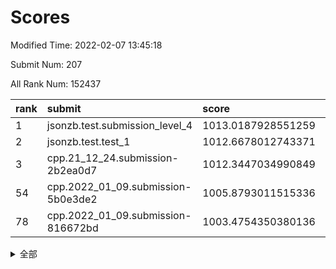 # Scores

Modified Time: 2022-02-07 13:45:18

Submit Num: 207

All Rank Num: 152437

| rank |               submit               |       score        |       sigma        | pk_num |
| :--- | :--------------------------------- | :----------------- | :----------------- | :----- |
| 1    | jsonzb.test.submission_level_4     | 1013.0187928551259 | 0.8126235582764888 | 2942   |
| 2    | jsonzb.test.test_1                 | 1012.6678012743371 | 0.8075702327137603 | 2945   |
| 3    | cpp.21_12_24.submission-2b2ea0d7   | 1012.3447034990849 | 0.7886240670224967 | 2947   |
| 54   | cpp.2022_01_09.submission-5b0e3de2 | 1005.8793011515336 | 0.7216070698365125 | 2945   |
| 78   | cpp.2022_01_09.submission-816672bd | 1003.4754350380136 | 0.7132286927954213 | 2951   |


<details>
<summary>全部</summary>

| rank |                 submit                 |       score        |       sigma        | pk_num |
| :--- | :------------------------------------- | :----------------- | :----------------- | :----- |
| 1    | jsonzb.test.submission_level_4         | 1013.0187928551259 | 0.8126235582764888 | 2942   |
| 2    | jsonzb.test.test_1                     | 1012.6678012743371 | 0.8075702327137603 | 2945   |
| 3    | cpp.21_12_24.submission-2b2ea0d7       | 1012.3447034990849 | 0.7886240670224967 | 2947   |
| 4    | gobigger.level_3.submission_level_3_25 | 1012.0042290140424 | 0.7671198133998051 | 2942   |
| 5    | gobigger.level_3.submission_level_3_30 | 1011.7566783822198 | 0.7875497058198695 | 2948   |
| 6    | gobigger.level_3.submission_level_3_5  | 1011.5798312134217 | 0.7559952414779295 | 2942   |
| 7    | gobigger.level_3.submission_level_3_18 | 1011.2529418529592 | 0.7924188688225438 | 2946   |
| 8    | gobigger.level_3.submission_level_3_32 | 1010.7372843298203 | 0.7712915327199594 | 2939   |
| 9    | gobigger.level_3.submission_level_3_33 | 1010.6172031622802 | 0.7593953128069884 | 2946   |
| 10   | gobigger.level_3.submission_level_3_37 | 1010.521888051424  | 0.7619911775634901 | 2948   |
| 11   | gobigger.level_3.submission_level_3_44 | 1010.5038567398057 | 0.758200267446831  | 2945   |
| 12   | gobigger.level_3.submission_level_3_48 | 1010.3119725547986 | 0.7717274563840051 | 2944   |
| 13   | gobigger.level_3.submission_level_3_39 | 1010.2621079227857 | 0.7598839309964351 | 2946   |
| 14   | gobigger.level_3.submission_level_3_23 | 1010.178032291359  | 0.7666692389892064 | 2942   |
| 15   | gobigger.level_3.submission_level_3_29 | 1010.1479231025642 | 0.7556071248720747 | 2944   |
| 16   | gobigger.level_3.submission_level_3_17 | 1010.0740093224575 | 0.7646468015549095 | 2939   |
| 17   | gobigger.level_3.submission_level_3_20 | 1009.998382828038  | 0.7444930017459439 | 2942   |
| 18   | gobigger.level_3.submission_level_3_11 | 1009.9874780242995 | 0.7625189993342256 | 2948   |
| 19   | gobigger.level_3.submission_level_3_36 | 1009.8982557243337 | 0.7489153776202674 | 2943   |
| 20   | gobigger.level_3.submission_level_3_14 | 1009.8759454138163 | 0.7682160652608584 | 2945   |
| 21   | gobigger.level_3.submission_level_3_19 | 1009.870342169352  | 0.7677236317915611 | 2950   |
| 22   | gobigger.level_3.submission_level_3_10 | 1009.8517349065143 | 0.740439772540939  | 2949   |
| 23   | gobigger.level_3.submission_level_3_6  | 1009.8439698588727 | 0.760202042206619  | 2949   |
| 24   | gobigger.level_3.submission_level_3_7  | 1009.8269808989143 | 0.7618861767927685 | 2944   |
| 25   | gobigger.level_3.submission_level_3_15 | 1009.8249299546134 | 0.7609345625422476 | 2948   |
| 26   | gobigger.level_3.submission_level_3_13 | 1009.8128823399162 | 0.743586894514596  | 2945   |
| 27   | gobigger.level_3.submission_level_3_45 | 1009.7597917420424 | 0.7657512190059382 | 2939   |
| 28   | gobigger.level_3.submission_level_3_35 | 1009.7144524764326 | 0.7456881455373321 | 2945   |
| 29   | gobigger.level_3.submission_level_3_4  | 1009.6988646556429 | 0.7665171135618848 | 2949   |
| 30   | gobigger.level_3.submission_level_3_43 | 1009.6283650611382 | 0.7452443597834879 | 2947   |
| 31   | gobigger.level_3.submission_level_3_16 | 1009.6074454563579 | 0.744678523177183  | 2949   |
| 32   | gobigger.level_3.submission_level_3_34 | 1009.5916012971418 | 0.7506886547847553 | 2947   |
| 33   | gobigger.level_3.submission_level_3_38 | 1009.5525780478326 | 0.7622875045381895 | 2946   |
| 34   | gobigger.level_3.submission_level_3_46 | 1009.5099136567343 | 0.7548947507706237 | 2945   |
| 35   | gobigger.level_3.submission_level_3_8  | 1009.487679686915  | 0.7671086424328081 | 2946   |
| 36   | gobigger.level_3.submission_level_3_1  | 1009.4495342510486 | 0.7346652592111876 | 2940   |
| 37   | gobigger.level_3.submission_level_3_2  | 1009.3984434471997 | 0.7472562407502837 | 2946   |
| 38   | gobigger.level_3.submission_level_3_31 | 1009.3938874379714 | 0.7544176931029147 | 2944   |
| 39   | gobigger.level_3.submission_level_3_26 | 1009.3862320327374 | 0.7538535871949836 | 2947   |
| 40   | gobigger.level_3.submission_level_3_21 | 1009.3747435831214 | 0.7639463476888729 | 2950   |
| 41   | gobigger.level_3.submission_level_3_3  | 1009.3555832659589 | 0.7696074610186953 | 2943   |
| 42   | gobigger.level_3.submission_level_3_12 | 1009.3208763509223 | 0.7511684265103148 | 2949   |
| 43   | gobigger.level_3.submission_level_3_42 | 1009.2659691483293 | 0.7535006093514914 | 2941   |
| 44   | gobigger.level_3.submission_level_3_24 | 1009.2620281624047 | 0.7550364525237946 | 2942   |
| 45   | gobigger.level_3.submission_level_3_40 | 1009.2399595986203 | 0.7550822417856549 | 2948   |
| 46   | gobigger.level_3.submission_level_3_22 | 1009.1801434855533 | 0.7745957574038723 | 2948   |
| 47   | gobigger.level_3.submission_level_3_9  | 1009.0475923848956 | 0.7430934150318049 | 2945   |
| 48   | gobigger.level_3.submission_level_3_49 | 1009.0306380833181 | 0.7507967901748336 | 2949   |
| 49   | gobigger.level_3.submission_level_3_47 | 1008.7939667926997 | 0.752038971610406  | 2946   |
| 50   | gobigger.level_3.submission_level_3_27 | 1008.6667711963674 | 0.7431636797670444 | 2946   |
| 51   | gobigger.level_3.submission_level_3_0  | 1008.5360149755207 | 0.7329589631217788 | 2951   |
| 52   | gobigger.level_3.submission_level_3_41 | 1008.2471532121485 | 0.7568606376275367 | 2948   |
| 53   | gobigger.level_3.submission_level_3_28 | 1007.7113915921425 | 0.7600316233577745 | 2947   |
| 54   | cpp.2022_01_09.submission-5b0e3de2     | 1005.8793011515336 | 0.7216070698365125 | 2945   |
| 55   | gobigger.level_1.submission_level_1_11 | 1005.345848065008  | 0.7255956954125777 | 2949   |
| 56   | gobigger.level_1.submission_level_1_19 | 1005.1097971918497 | 0.7193125930826659 | 2946   |
| 57   | gobigger.level_1.submission_level_1_38 | 1004.6578716538136 | 0.7231798151166337 | 2943   |
| 58   | gobigger.level_1.submission_level_1_48 | 1004.547865104711  | 0.711954513568497  | 2946   |
| 59   | gobigger.level_1.submission_level_1_14 | 1004.4645130598551 | 0.7221381635068842 | 2945   |
| 60   | gobigger.level_1.submission_level_1_17 | 1004.3747025932963 | 0.7174685327000851 | 2943   |
| 61   | gobigger.level_1.submission_level_1_12 | 1004.344987300916  | 0.7202762234564324 | 2945   |
| 62   | gobigger.level_1.submission_level_1_8  | 1004.2753639691327 | 0.7088677164354588 | 2944   |
| 63   | gobigger.level_1.submission_level_1_47 | 1004.2578881689611 | 0.7104500518040441 | 2944   |
| 64   | gobigger.level_1.submission_level_1_39 | 1004.1298316897521 | 0.7161368709999112 | 2945   |
| 65   | gobigger.level_1.submission_level_1_16 | 1004.1154635648197 | 0.7238027306327423 | 2954   |
| 66   | gobigger.level_1.submission_level_1_34 | 1004.0391742486436 | 0.7152766057175027 | 2943   |
| 67   | gobigger.level_1.submission_level_1_42 | 1004.0170737587753 | 0.7126265321625449 | 2947   |
| 68   | gobigger.level_1.submission_level_1_35 | 1004.016390590358  | 0.71409512075625   | 2946   |
| 69   | gobigger.level_1.submission_level_1_33 | 1003.9221395804424 | 0.7090703681087773 | 2948   |
| 70   | gobigger.level_1.submission_level_1_15 | 1003.9157579541568 | 0.7209479413195853 | 2946   |
| 71   | gobigger.level_1.submission_level_1_29 | 1003.8433701573307 | 0.7186316521361424 | 2947   |
| 72   | gobigger.level_1.submission_level_1_13 | 1003.6966051961388 | 0.7043014730033371 | 2946   |
| 73   | gobigger.level_1.submission_level_1_23 | 1003.635157094903  | 0.7168830026505927 | 2942   |
| 74   | gobigger.level_1.submission_level_1_20 | 1003.6337447920015 | 0.7105344518396797 | 2942   |
| 75   | gobigger.level_1.submission_level_1_2  | 1003.5931394034831 | 0.7202266238960302 | 2943   |
| 76   | gobigger.level_1.submission_level_1_21 | 1003.5907702245808 | 0.7210012505606396 | 2945   |
| 77   | gobigger.level_1.submission_level_1_41 | 1003.4815002992182 | 0.7127495801428656 | 2945   |
| 78   | cpp.2022_01_09.submission-816672bd     | 1003.4754350380136 | 0.7132286927954213 | 2951   |
| 79   | gobigger.level_1.submission_level_1_26 | 1003.4624167948276 | 0.7116547605475954 | 2945   |
| 80   | gobigger.level_1.submission_level_1_44 | 1003.4031341570671 | 0.7089584287456785 | 2948   |
| 81   | gobigger.level_1.submission_level_1_9  | 1003.3687632600261 | 0.7330267245068436 | 2943   |
| 82   | gobigger.level_1.submission_level_1_43 | 1003.3518749435001 | 0.720011604260102  | 2949   |
| 83   | gobigger.level_1.submission_level_1_1  | 1003.2905859689015 | 0.7333858604998218 | 2946   |
| 84   | gobigger.level_1.submission_level_1_30 | 1003.2839904375859 | 0.7266363240406254 | 2949   |
| 85   | gobigger.level_1.submission_level_1_27 | 1003.2566399093308 | 0.7095873340589023 | 2944   |
| 86   | gobigger.level_1.submission_level_1_49 | 1003.2023861764243 | 0.7107797710365439 | 2941   |
| 87   | gobigger.level_1.submission_level_1_25 | 1003.1394137852512 | 0.7175250756401615 | 2942   |
| 88   | gobigger.level_1.submission_level_1_45 | 1003.1029868221473 | 0.711481940523739  | 2956   |
| 89   | gobigger.level_1.submission_level_1_3  | 1003.0799218486894 | 0.7135023102746231 | 2950   |
| 90   | gobigger.level_1.submission_level_1_24 | 1003.0541208247685 | 0.7185300548271125 | 2945   |
| 91   | gobigger.level_1.submission_level_1_36 | 1003.045873329334  | 0.7126445391658699 | 2941   |
| 92   | gobigger.level_1.submission_level_1_0  | 1002.9932654963457 | 0.7222356554769753 | 2950   |
| 93   | gobigger.level_1.submission_level_1_7  | 1002.9725230078813 | 0.732952336753698  | 2949   |
| 94   | gobigger.level_1.submission_level_1_31 | 1002.9060388653353 | 0.715438660293801  | 2944   |
| 95   | gobigger.level_1.submission_level_1_18 | 1002.8544846491283 | 0.7077083210241235 | 2945   |
| 96   | gobigger.level_1.submission_level_1_37 | 1002.7714623271166 | 0.7227146095545786 | 2947   |
| 97   | gobigger.level_1.submission_level_1_10 | 1002.7489243767377 | 0.7227727549215358 | 2944   |
| 98   | gobigger.level_1.submission_level_1_6  | 1002.7004586081517 | 0.7102602592933649 | 2951   |
| 99   | gobigger.level_1.submission_level_1_32 | 1002.5689376350074 | 0.7102325583650324 | 2941   |
| 100  | gobigger.level_1.submission_level_1_40 | 1002.4308074564605 | 0.7120591103815167 | 2945   |
| 101  | gobigger.level_1.submission_level_1_28 | 1002.4284668052588 | 0.7076086498584906 | 2947   |
| 102  | gobigger.level_1.submission_level_1_22 | 1002.3682165294084 | 0.7193541303563231 | 2942   |
| 103  | gobigger.level_1.submission_level_1_46 | 1002.2140352463844 | 0.7110446210760937 | 2948   |
| 104  | gobigger.level_1.submission_level_1_4  | 1002.1464553571249 | 0.7070792205507868 | 2949   |
| 105  | gobigger.level_1.submission_level_1_5  | 1001.8446363829954 | 0.7135090248081036 | 2939   |
| 106  | gobigger.random.submission_random_8    | 997.4573824066234  | 0.7050734151759419 | 2943   |
| 107  | gobigger.random.submission_random_49   | 997.2772910908664  | 0.7104106757882297 | 2945   |
| 108  | gobigger.random.submission_random_41   | 996.999839104851   | 0.71946282868131   | 2943   |
| 109  | gobigger.random.submission_random_44   | 996.9493480063286  | 0.7092556601597473 | 2945   |
| 110  | gobigger.random.submission_random_28   | 996.9446604619678  | 0.7035871140131182 | 2947   |
| 111  | gobigger.random.submission_random_42   | 996.8664061214171  | 0.7165175520979509 | 2943   |
| 112  | gobigger.random.submission_random_38   | 996.8636714991208  | 0.7127150580130823 | 2949   |
| 113  | gobigger.random.submission_random_24   | 996.7759130001588  | 0.7141302247401131 | 2944   |
| 114  | gobigger.random.submission_random_36   | 996.7109516748203  | 0.7239547214176829 | 2948   |
| 115  | gobigger.random.submission_random_32   | 996.6382856996045  | 0.7078766478854244 | 2948   |
| 116  | gobigger.random.submission_random_48   | 996.352543764494   | 0.7086817444966274 | 2949   |
| 117  | gobigger.random.submission_random_40   | 996.3203333215948  | 0.7252643815730312 | 2947   |
| 118  | gobigger.random.submission_random_26   | 996.3146443463565  | 0.70642976448532   | 2944   |
| 119  | gobigger.random.submission_random_37   | 996.2822539468091  | 0.70243942867127   | 2947   |
| 120  | gobigger.random.submission_random_31   | 996.2543559991217  | 0.6910271050073404 | 2947   |
| 121  | gobigger.random.submission_random_0    | 996.2417634044881  | 0.7113007704216913 | 2948   |
| 122  | gobigger.random.submission_random_25   | 996.2052120085297  | 0.7046072422746484 | 2943   |
| 123  | gobigger.random.submission_random_46   | 996.1886513691355  | 0.7084049410330718 | 2950   |
| 124  | gobigger.random.submission_random_20   | 996.0612925121605  | 0.7113189720692021 | 2948   |
| 125  | gobigger.random.submission_random_7    | 996.021867814545   | 0.7105472784222889 | 2945   |
| 126  | gobigger.random.submission_random_21   | 995.977644427243   | 0.7075859673702403 | 2947   |
| 127  | gobigger.random.submission_random_30   | 995.9607477402243  | 0.7058520967385034 | 2948   |
| 128  | gobigger.random.submission_random_1    | 995.9540207971525  | 0.7245750847279125 | 2943   |
| 129  | gobigger.random.submission_random_27   | 995.9514132779309  | 0.714824428966742  | 2949   |
| 130  | gobigger.random.submission_random_15   | 995.9440951032984  | 0.6982960798629271 | 2946   |
| 131  | gobigger.random.submission_random_39   | 995.9324668416683  | 0.7134140864674741 | 2946   |
| 132  | gobigger.random.submission_random_9    | 995.9194623250407  | 0.7031901496847714 | 2946   |
| 133  | gobigger.random.submission_random_22   | 995.9035988285352  | 0.7082824077022891 | 2945   |
| 134  | gobigger.random.submission_random_34   | 995.900324921934   | 0.7078125988239369 | 2950   |
| 135  | gobigger.random.submission_random_29   | 995.8515157666274  | 0.7119883594009153 | 2948   |
| 136  | gobigger.random.submission_random_13   | 995.8082393101284  | 0.7010538156487386 | 2947   |
| 137  | gobigger.random.submission_random_23   | 995.7845236686954  | 0.7034729541191258 | 2945   |
| 138  | gobigger.random.submission_random_47   | 995.7691256297629  | 0.7111094057512194 | 2944   |
| 139  | gobigger.random.submission_random_6    | 995.7673384542079  | 0.7053316006178759 | 2949   |
| 140  | gobigger.random.submission_random_45   | 995.6882473750259  | 0.7099486453511341 | 2942   |
| 141  | gobigger.random.submission_random_14   | 995.6102331860817  | 0.7071422818965404 | 2948   |
| 142  | gobigger.random.submission_random_4    | 995.6026152369486  | 0.7227147697772209 | 2943   |
| 143  | gobigger.random.submission_random_2    | 995.5354172378012  | 0.7089188955377712 | 2941   |
| 144  | gobigger.random.submission_random_5    | 995.4743158848869  | 0.7129633981852179 | 2946   |
| 145  | gobigger.random.submission_random_16   | 995.4585687296309  | 0.7116832460017686 | 2947   |
| 146  | gobigger.random.submission_random_43   | 995.3958011540752  | 0.7184141664052727 | 2951   |
| 147  | gobigger.random.submission_random_12   | 995.3449739854416  | 0.7171185533688339 | 2950   |
| 148  | gobigger.random.submission_random_11   | 995.2677032202207  | 0.7264026921759541 | 2946   |
| 149  | gobigger.random.submission_random_18   | 995.2652399302999  | 0.7210578605962377 | 2945   |
| 150  | gobigger.random.submission_random_17   | 995.2582512305253  | 0.7214991758129856 | 2949   |
| 151  | gobigger.random.submission_random_3    | 995.1783926127607  | 0.7288782354025438 | 2945   |
| 152  | gobigger.random.submission_random_33   | 995.1662936928766  | 0.7052796301665626 | 2941   |
| 153  | gobigger.random.submission_random_19   | 995.0916043347132  | 0.7083251035995071 | 2945   |
| 154  | gobigger.random.submission_random_10   | 994.973771357017   | 0.7186325389482365 | 2944   |
| 155  | gobigger.random.submission_random_35   | 994.8504714213583  | 0.706108144951277  | 2943   |
| 156  | gobigger.level_2.submission_level_2_1  | 993.8370844100612  | 0.7275147187630637 | 2941   |
| 157  | gobigger.level_2.submission_level_2_41 | 993.6174978350853  | 0.7357703114860223 | 2940   |
| 158  | gobigger.level_2.submission_level_2_49 | 993.2388433550216  | 0.7415954142791789 | 2947   |
| 159  | gobigger.level_2.submission_level_2_11 | 993.211358608264   | 0.7383678283716272 | 2942   |
| 160  | gobigger.level_2.submission_level_2_16 | 992.9710424890013  | 0.740118798470232  | 2942   |
| 161  | gobigger.level_2.submission_level_2_21 | 992.9328451450458  | 0.7384589237876793 | 2943   |
| 162  | gobigger.level_2.submission_level_2_17 | 992.7145374381662  | 0.7469195920652016 | 2945   |
| 163  | gobigger.level_2.submission_level_2_24 | 992.6834845481806  | 0.7512771689885842 | 2946   |
| 164  | gobigger.level_2.submission_level_2_33 | 992.6671193925174  | 0.7493747100071919 | 2947   |
| 165  | gobigger.level_2.submission_level_2_0  | 992.6303571211896  | 0.7395102197247022 | 2951   |
| 166  | gobigger.level_2.submission_level_2_23 | 992.5987278297163  | 0.7209862565979378 | 2945   |
| 167  | gobigger.level_2.submission_level_2_25 | 992.5335478973847  | 0.7390326792700219 | 2944   |
| 168  | gobigger.level_2.submission_level_2_45 | 992.5271610834138  | 0.7377809679992328 | 2942   |
| 169  | gobigger.level_2.submission_level_2_10 | 992.4994362349465  | 0.7471316219609311 | 2949   |
| 170  | gobigger.level_2.submission_level_2_44 | 992.4862005988236  | 0.7541151650691708 | 2950   |
| 171  | gobigger.level_2.submission_level_2_36 | 992.4618966121019  | 0.7426322969329601 | 2947   |
| 172  | gobigger.level_2.submission_level_2_15 | 992.3854774403283  | 0.7369568963272898 | 2945   |
| 173  | gobigger.level_2.submission_level_2_18 | 992.2744750767772  | 0.7477929530833152 | 2940   |
| 174  | gobigger.level_2.submission_level_2_19 | 992.227300685166   | 0.746461180857394  | 2949   |
| 175  | gobigger.level_2.submission_level_2_31 | 992.2175171664486  | 0.7339107814326199 | 2945   |
| 176  | gobigger.level_2.submission_level_2_37 | 992.1609725560808  | 0.7487199515260136 | 2949   |
| 177  | gobigger.level_2.submission_level_2_42 | 992.0827243249253  | 0.7520174735689302 | 2945   |
| 178  | gobigger.level_2.submission_level_2_5  | 992.0635997626044  | 0.7565388958737321 | 2940   |
| 179  | gobigger.level_2.submission_level_2_14 | 992.055134341581   | 0.7477596833110866 | 2944   |
| 180  | gobigger.level_2.submission_level_2_39 | 992.0411836065479  | 0.7502317266581754 | 2945   |
| 181  | gobigger.level_2.submission_level_2_40 | 992.0397109095236  | 0.7623328483375401 | 2948   |
| 182  | gobigger.level_2.submission_level_2_4  | 992.0350903822556  | 0.7375331176892016 | 2948   |
| 183  | gobigger.level_2.submission_level_2_48 | 991.9550719358333  | 0.7478962038998397 | 2944   |
| 184  | gobigger.level_2.submission_level_2_47 | 991.9448081610689  | 0.7579757699267035 | 2946   |
| 185  | gobigger.level_2.submission_level_2_46 | 991.9329185991363  | 0.7397016838396393 | 2949   |
| 186  | gobigger.level_2.submission_level_2_2  | 991.9101536319465  | 0.7644614031769574 | 2951   |
| 187  | gobigger.level_2.submission_level_2_3  | 991.8633755038794  | 0.7540670847736127 | 2947   |
| 188  | gobigger.level_2.submission_level_2_6  | 991.768092408581   | 0.7422501759631457 | 2943   |
| 189  | gobigger.level_2.submission_level_2_38 | 991.7302382804882  | 0.7425769688862307 | 2945   |
| 190  | gobigger.level_2.submission_level_2_29 | 991.7238346812848  | 0.744091878579499  | 2939   |
| 191  | gobigger.level_2.submission_level_2_28 | 991.6968793799837  | 0.7460515633226815 | 2947   |
| 192  | gobigger.level_2.submission_level_2_30 | 991.3256731316153  | 0.7661604691458598 | 2942   |
| 193  | gobigger.level_2.submission_level_2_32 | 991.3044847612357  | 0.7551285598439578 | 2946   |
| 194  | gobigger.level_2.submission_level_2_27 | 991.211958121542   | 0.7484363613031982 | 2947   |
| 195  | gobigger.level_2.submission_level_2_26 | 991.1313211453753  | 0.7561830029008451 | 2937   |
| 196  | gobigger.level_2.submission_level_2_8  | 991.055485524587   | 0.7617796320023654 | 2942   |
| 197  | gobigger.level_2.submission_level_2_34 | 991.0252672514314  | 0.7608549854166177 | 2949   |
| 198  | gobigger.level_2.submission_level_2_7  | 991.0199596239814  | 0.7729356709412066 | 2947   |
| 199  | gobigger.level_2.submission_level_2_13 | 990.8221338441458  | 0.7757177835310715 | 2942   |
| 200  | gobigger.level_2.submission_level_2_43 | 990.8057758773244  | 0.7554609357604192 | 2943   |
| 201  | gobigger.level_2.submission_level_2_12 | 990.776164896104   | 0.7474678147634879 | 2952   |
| 202  | gobigger.level_2.submission_level_2_35 | 990.6955173608671  | 0.7582522825769046 | 2945   |
| 203  | gobigger.level_2.submission_level_2_22 | 990.6904283875531  | 0.7633265449924271 | 2946   |
| 204  | gobigger.level_2.submission_level_2_9  | 990.4958394848617  | 0.7406764525716071 | 2946   |
| 205  | gobigger.level_2.submission_level_2_20 | 989.2789752330284  | 0.7730120763688173 | 2951   |
| 206  | gobigger.none.submission_none_0        | 976.7353067481988  | 1.4177089911516698 | 2946   |
| 207  | gobigger.none.submission_none_1        | 974.030615332414   | 1.7726064223352067 | 2947   |

</details>